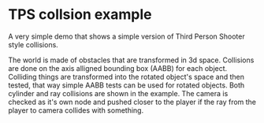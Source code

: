 # TPS collsion example
A very simple demo that shows a simple version of Third Person Shooter style collisions.

The world is made of obstacles that are transformed in 3d space. Collisions are done on the axis alligned bounding box (AABB) for each object.
Colliding things are transformed into the rotated object's space and then tested, that way simple AABB tests can be used for rotated objects.
Both cylinder and ray collisions are shown in the example.
The camera is checked as it's own node and pushed closer to the player if the ray from the player to camera collides with something.
